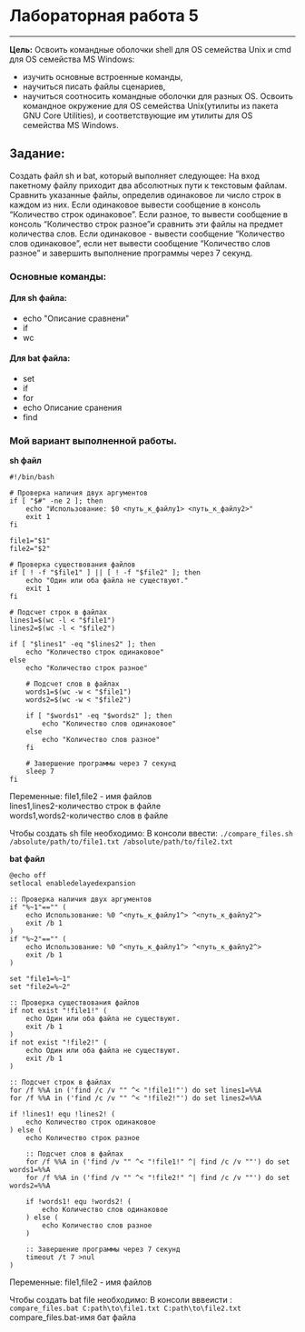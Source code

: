 # Лабораторная работа 5

---

**Цель:** Освоить командные оболочки shell для OS семейства Unix и cmd для OS семейства MS Windows:
* изучить основные встроенные команды,
* научиться писать файлы сценариев,
* научиться соотносить командные оболочки для разных OS.
Освоить командное окружение для OS семейства Unix(утилиты из пакета GNU Core Utilities), и соответствующие им утилиты для OS семейства MS Windows.

## Задание:
Создать файл sh и bat, который выполняет следующее: 
На вход пакетному файлу приходит два абсолютных пути к текстовым файлам. Сравнить указанные файлы, определив одинаковое ли число строк в каждом из них.
Если одинаковое вывести сообщение в консоль “Количество строк одинаковое”. 
Если разное, то вывести сообщение в консоль “Количество строк разное”и сравнить эти файлы на предмет количества слов. 
Если одинаковое - вывести сообщение “Количество слов одинаковое”, если нет вывести сообщение “Количество слов разное” и завершить выполнение программы через 7 секунд.

### Основные команды:
#### Для sh файла:
 * echo "Описание сравнени"
 * if
 * wc

#### Для bat файла:
 * set 
 * if
 * for
 * echo Описание сранения
 * find

### Мой вариант выполненной работы.
**sh файл**
```
#!/bin/bash

# Проверка наличия двух аргументов
if [ "$#" -ne 2 ]; then
    echo "Использование: $0 <путь_к_файлу1> <путь_к_файлу2>"
    exit 1
fi

file1="$1"
file2="$2"

# Проверка существования файлов
if [ ! -f "$file1" ] || [ ! -f "$file2" ]; then
    echo "Один или оба файла не существуют."
    exit 1
fi

# Подсчет строк в файлах
lines1=$(wc -l < "$file1")
lines2=$(wc -l < "$file2")

if [ "$lines1" -eq "$lines2" ]; then
    echo "Количество строк одинаковое"
else
    echo "Количество строк разное"
    
    # Подсчет слов в файлах
    words1=$(wc -w < "$file1")
    words2=$(wc -w < "$file2")
    
    if [ "$words1" -eq "$words2" ]; then
        echo "Количество слов одинаковое"
    else
        echo "Количество слов разное"
    fi
    
    # Завершение программы через 7 секунд
    sleep 7
fi

```
Переменные: file1,file2 - имя файлов   
            lines1,lines2-количество строк в файле  
            words1,words2-количество слов в файле

Чтобы создать sh file необходимо:
В консоли ввести: 
```./compare_files.sh /absolute/path/to/file1.txt /absolute/path/to/file2.txt```

**bat файл**

```
@echo off
setlocal enabledelayedexpansion

:: Проверка наличия двух аргументов
if "%~1"=="" (
    echo Использование: %0 ^<путь_к_файлу1^> ^<путь_к_файлу2^>
    exit /b 1
)
if "%~2"=="" (
    echo Использование: %0 ^<путь_к_файлу1^> ^<путь_к_файлу2^>
    exit /b 1
)

set "file1=%~1"
set "file2=%~2"

:: Проверка существования файлов
if not exist "!file1!" (
    echo Один или оба файла не существуют.
    exit /b 1
)
if not exist "!file2!" (
    echo Один или оба файла не существуют.
    exit /b 1
)

:: Подсчет строк в файлах
for /f %%A in ('find /c /v "" ^< "!file1!"') do set lines1=%%A
for /f %%A in ('find /c /v "" ^< "!file2!"') do set lines2=%%A

if !lines1! equ !lines2! (
    echo Количество строк одинаковое
) else (
    echo Количество строк разное

    :: Подсчет слов в файлах
    for /f %%A in ('find /v "" ^< "!file1!" ^| find /c /v ""') do set words1=%%A
    for /f %%A in ('find /v "" ^< "!file2!" ^| find /c /v ""') do set words2=%%A

    if !words1! equ !words2! (
        echo Количество слов одинаковое
    ) else (
        echo Количество слов разное
    )

    :: Завершение программы через 7 секунд
    timeout /t 7 >nul
)

```
Переменные: file1,file2 - имя файлов 

Чтобы создать bat file необходимо: 
В консоли вввеисти :
``` compare_files.bat C:path\to\file1.txt C:path\to\file2.txt```
compare_files.bat-имя бат файла
